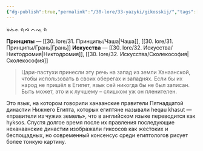 ```yaml
---
{"dg-publish":true,"permalink":"/30-lore/33-yazyki/gikosskij/","tags":["незримое/язык"]}
---
```


ᨔᨗᨊᨗᨊ ᨑᨘᨄ ᨈᨕᨘ ᨑᨗ

**Принципы** — [[30. lore/31. Принципы/Чаша\|Чаша]], [[30. lore/31. Принципы/Грань\|Грань]] 
**Искусства** — [[30. lore/32. Искусства/Никтодромия\|Никтодромия]], [[30. lore/32. Искусства/Сколекософия\|Сколекософия]]

> Цари-пастухи принесли эту речь на запад из земли Ханаанской, чтобы использовать в своих оберегах и западнях. Если бы их народ не пришёл в Египет, язык сей никогда бы не был записан. Быть может, это и к лучшему – слишком уж он пленителен. 

Это язык, на котором говорили ханаанские правители Пятнадцатой династии Нижнего Египта, которых египтяне называли heqau khasut — «правители из чужих земель», что в английском языке переводится как hyksos. Спустя долгое время после их правления последующие неханаанские династии изображали гиксосов как жестоких и беспощадных, но современный консенсус среди египтологов рисует более тонкую картину.